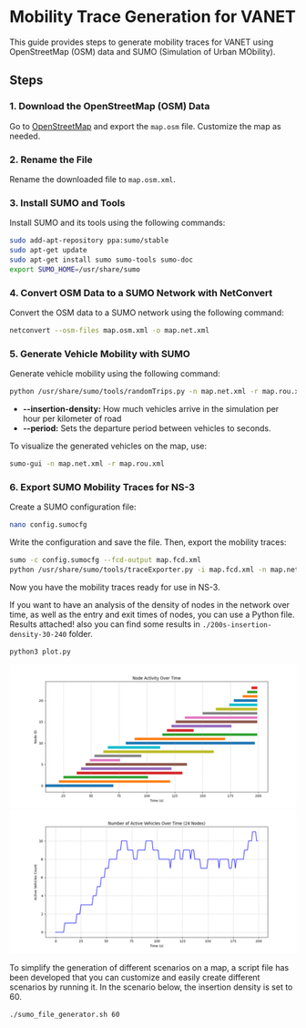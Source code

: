 # Mobility Trace Generation for VANET 

This guide provides steps to generate mobility traces for VANET using OpenStreetMap (OSM) data and SUMO (Simulation of Urban MObility).

## Steps

### 1. Download the OpenStreetMap (OSM) Data
Go to [OpenStreetMap](https://www.openstreetmap.org/export#map=16/26.29755/73.03576&layers=T) and export the `map.osm` file. Customize the map as needed.

### 2. Rename the File
Rename the downloaded file to `map.osm.xml`.

### 3. Install SUMO and Tools
Install SUMO and its tools using the following commands:
```sh
sudo add-apt-repository ppa:sumo/stable
sudo apt-get update
sudo apt-get install sumo sumo-tools sumo-doc
export SUMO_HOME=/usr/share/sumo
```

### 4. Convert OSM Data to a SUMO Network with NetConvert
Convert the OSM data to a SUMO network using the following command:
```sh
netconvert --osm-files map.osm.xml -o map.net.xml
```
    
### 5. Generate Vehicle Mobility with SUMO
Generate vehicle mobility using the following command:
```sh
python /usr/share/sumo/tools/randomTrips.py -n map.net.xml -r map.rou.xml -b 0 -e 200 --insertion-density 60
```
- **--insertion-density:** How much vehicles arrive in the simulation per hour per kilometer of road
- **--period:** Sets the departure period between vehicles to seconds.

To visualize the generated vehicles on the map, use:
```sh
sumo-gui -n map.net.xml -r map.rou.xml
```
    
### 6. Export SUMO Mobility Traces for NS-3
Create a SUMO configuration file:
```sh
nano config.sumocfg
```
Write the configuration and save the file. Then, export the mobility traces:
```sh
sumo -c config.sumocfg --fcd-output map.fcd.xml
python /usr/share/sumo/tools/traceExporter.py -i map.fcd.xml -n map.net.xml --ns2mobility-output ns3mobility.tcl
```
Now you have the mobility traces ready for use in NS-3.

If you want to have an analysis of the density of nodes in the network over time, as well as the entry and exit times of nodes, you can use a Python file. Results attached! also you can find some results in `./200s-insertion-density-30-240` folder.
```sh
python3 plot.py
```
![plot](./200s-insertion-density-30-240/mobility_30_node_activity.png)
![plot](./200s-insertion-density-30-240/mobility_30_network_density.png)

To simplify the generation of different scenarios on a map, a script file has been developed that you can customize and easily create different scenarios by running it. In the scenario below, the insertion density is set to 60.
```sh
./sumo_file_generator.sh 60
```

